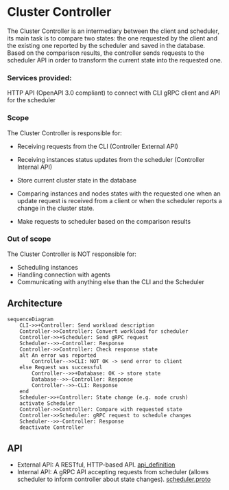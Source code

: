 # Cluster Controller

The Cluster Controller is an intermediary between the client and scheduler, its main task is to compare two states: the one requested by the client and the existing one reported by the scheduler and saved in the database. Based on the comparison results, the controller sends requests to the scheduler API in order to transform the current state into the requested one.

### Services provided:

HTTP API (OpenAPI 3.0 compliant) to connect with CLI
gRPC client and API for the scheduler

### Scope

The Cluster Controller is responsible for:

- Receiving requests from the CLI (Controller External API)

- Receiving instances status updates from the scheduler (Controller Internal API)
- Store current cluster state in the database
- Comparing instances and nodes states with the requested one when an update request is received from a client or when the scheduler reports a change in the cluster state.
- Make requests to scheduler based on the comparison results

### Out of scope

The Cluster Controller is NOT responsible for:

- Scheduling instances
- Handling connection with agents
- Communicating with anything else than the CLI and the Scheduler

## Architecture

```mermaid
sequenceDiagram
    CLI->>+Controller: Send workload description
    Controller->>Controller: Convert workload for scheduler
    Controller->>+Scheduler: Send gRPC request
    Scheduler-->>-Controller: Response
    Controller->>Controller: Check response state
    alt An error was reported
        Controller-->>CLI: NOT OK -> send error to client
    else Request was successful
        Controller-->>+Database: OK -> store state
        Database-->>-Controller: Response
        Controller-->>-CLI: Response
    end
    Scheduler->>+Controller: State change (e.g. node crush)
    activate Scheduler
    Controller->>Controller: Compare with requested state
    Controller->>Scheduler: gRPC request to schedule changes
    Scheduler-->>-Controller: Response
    deactivate Controller
```

## API

- External API: A RESTful, HTTP-based API.
  [api_definition](./api_definition.yaml)
- Internal API: A gRPC API accepting requests from scheduler (allows scheduler to inform controller about state changes).
  [scheduler.proto](./scheduler.proto)
